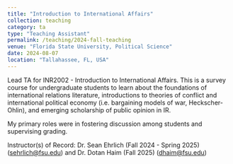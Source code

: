 ```yaml
---
title: "Introduction to International Affairs"
collection: teaching
category: ta
type: "Teaching Assistant"
permalink: /teaching/2024-fall-teaching
venue: "Florida State University, Political Science"
date: 2024-08-07
location: "Tallahassee, FL, USA"
---
```


Lead TA for INR2002 - Introduction to International Affairs. This is a survey course for undergraduate students to learn about the foundations of international relations literature, introductions to theories of conflict and international political economy (i.e. bargaining models of war, Heckscher-Ohlin), and emerging scholarship of public opinion in IR.

My primary roles were in fostering discussion among students and supervising grading.

Instructor(s) of Record: Dr. Sean Ehrlich (Fall 2024 - Spring 2025) (sehrlich@fsu.edu) and Dr. Dotan Haim (Fall 2025) (dhaim@fsu.edu)
